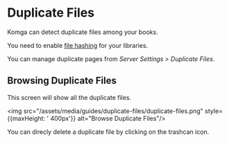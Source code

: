 # Duplicate Files

Komga can detect duplicate files among your books.

You need to enable [file hashing](libraries.md#compute-hash-for-files) for your libraries.

You can manage duplicate pages from _Server Settings > Duplicate Files_.

## Browsing Duplicate Files

This screen will show all the duplicate files.

<img src="/assets/media/guides/duplicate-files/duplicate-files.png" style={{maxHeight: ' 400px'}} alt="Browse Duplicate Files"/>

You can direcly delete a duplicate file by clicking on the trashcan icon.